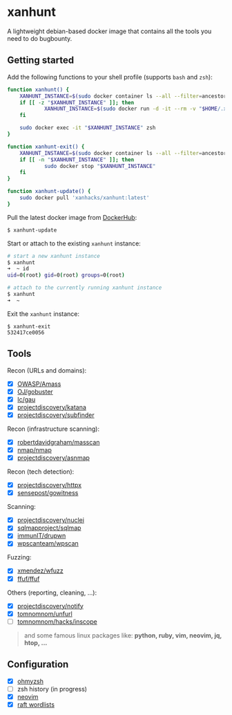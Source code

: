 # xanhunt

A lightweight debian-based docker image that contains all the tools you need to do bugbounty.

## Getting started

Add the following functions to your shell profile (supports `bash` and `zsh`):

```bash
function xanhunt() {
	XANHUNT_INSTANCE=$(sudo docker container ls --all --filter=ancestor='xanhacks/xanhunt' --format "{{.ID}}")
	if [[ -z "$XANHUNT_INSTANCE" ]]; then
		    XANHUNT_INSTANCE=$(sudo docker run -d -it --rm -v "$HOME/.xanhunt/:/root/shared/" --hostname xanhunt xanhacks/xanhunt zsh)
	fi

	sudo docker exec -it "$XANHUNT_INSTANCE" zsh
}

function xanhunt-exit() {
	XANHUNT_INSTANCE=$(sudo docker container ls --all --filter=ancestor='xanhacks/xanhunt' --format "{{.ID}}")
	if [[ -n "$XANHUNT_INSTANCE" ]]; then
		    sudo docker stop "$XANHUNT_INSTANCE"
	fi
}

function xanhunt-update() {
	sudo docker pull 'xanhacks/xanhunt:latest'
}
```

Pull the latest docker image from [DockerHub](https://hub.docker.com/r/xanhacks/xanhunt):

```bash
$ xanhunt-update
```

Start or attach to the existing `xanhunt` instance:

```bash
# start a new xanhunt instance
$ xanhunt
➜  ~ id
uid=0(root) gid=0(root) groups=0(root)

# attach to the currently running xanhunt instance
$ xanhunt
➜  ~ 
```

Exit the `xanhunt` instance: 

```
$ xanhunt-exit
532417ce0056
```

## Tools

Recon (URLs and domains):

- [x] [OWASP/Amass](https://github.com/OWASP/Amass)
- [x] [OJ/gobuster](https://github.com/OJ/gobuster/)
- [x] [lc/gau](https://github.com/lc/gau)
- [x] [projectdiscovery/katana](https://github.com/projectdiscovery/katana)
- [x] [projectdiscovery/subfinder](https://github.com/projectdiscovery/subfinder)

Recon (infrastructure scanning):

- [x] [robertdavidgraham/masscan](https://github.com/robertdavidgraham/masscan)
- [x] [nmap/nmap](https://github.com/nmap/nmap)
- [x] [projectdiscovery/asnmap](https://github.com/projectdiscovery/asnmap)

Recon (tech detection):

- [x] [projectdiscovery/httpx](https://github.com/projectdiscovery/httpx)
- [x] [sensepost/gowitness](https://github.com/sensepost/gowitness)

Scanning:

- [x] [projectdiscovery/nuclei](https://github.com/projectdiscovery/nuclei)
- [x] [sqlmapproject/sqlmap](https://github.com/sqlmapproject/sqlmap)
- [x] [immunIT/drupwn](https://github.com/immunIT/drupwn)
- [x] [wpscanteam/wpscan](https://github.com/wpscanteam/wpscan)

Fuzzing:

- [x] [xmendez/wfuzz](https://github.com/xmendez/wfuzz)
- [x] [ffuf/ffuf](https://github.com/ffuf/ffuf)

Others (reporting, cleaning, ...):

- [x] [projectdiscovery/notify](https://github.com/projectdiscovery/notify)
- [x] [tomnomnom/unfurl](https://github.com/tomnomnom/unfurl)
- [ ] [tomnomnom/hacks/inscope](https://github.com/tomnomnom/hacks/tree/mater/inscope)

> and some famous linux packages like: **python, ruby, vim, neovim, jq, htop, ...**

## Configuration

- [x] [ohmyzsh](https://github.com/ohmyzsh/ohmyzsh)
- [ ] zsh history (in progress)
- [x] [neovim](https://github.com/neovim/neovim)
- [x] [raft wordlists](https://github.com/Averroes/raft/)

